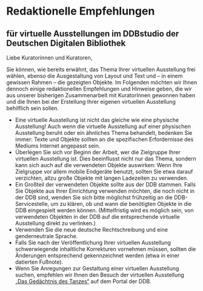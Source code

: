 # Redaktionelle Empfehlungen

## für virtuelle Ausstellungen im DDBstudio der Deutschen Digitalen Bibliothek

Liebe Kuratorinnen und Kuratoren, 

Sie können, wie bereits erwähnt, das Thema Ihrer virtuellen Ausstellung frei wählen, ebenso die Ausgestaltung von Layout und Text und – in einem gewissen Rahmen – die gezeigten Objekte. Im Folgenden möchten wir Ihnen dennoch einige redaktionellen Empfehlungen und Hinweise geben, die wir aus unserer bisherigen Zusammenarbeit mit KuratorInnen gewonnen haben und die Ihnen bei der Erstellung Ihrer eigenen virtuellen Ausstellung behilflich sein sollen. 

-    Eine virtuelle Ausstellung ist nicht das gleiche wie eine physische Ausstellung! Auch wenn die virtuelle Ausstellung auf einer physischen Ausstellung beruht oder ein ähnliches Thema behandelt, bedenken Sie immer: Texte und Objekte sollten an die spezifischen Erfordernisse des Mediums Internet angepasst sein.
-    Überlegen Sie sich vor Beginn der Arbeit, wer die Zielgruppe Ihrer virtuellen Ausstellung ist. Dies beeinflusst nicht nur das Thema, sondern kann sich auch auf die verwendeten Objekte auswirken: Wenn Ihre Zielgruppe vor allem mobile Endgeräte benutzt, sollten Sie etwa darauf verzichten, allzu große Objekte mit langen Ladezeiten zu verwenden.
-    Ein Großteil der verwendeten Objekte sollte aus der DDB stammen. Falls Sie Objekte aus Ihrer Einrichtung verwenden möchten, die noch nicht in der DDB sind, wenden Sie sich bitte möglichst frühzeitig an die DDB-Servicestelle, um zu klären, ob und wann die benötigten Objekte in die DDB eingespielt werden können. (Mittelfristig wird es möglich sein, von verwendeten Objekten in der DDB auf die entsprechende virtuelle Ausstellung direkt zu verlinken.)
-    Verwenden Sie die neue deutsche Rechtschreibung und eine genderneutrale Sprache.
-    Falls Sie nach der Veröffentlichung Ihrer virtuellen Ausstellung schwerwiegende inhaltliche Korrekturen vornehmen müssen, sollten die Änderungen entsprechend gekennzeichnet werden (etwa in einer datierten Fußnote).
-    Wenn Sie Anregungen zur Gestaltung einer virtuellen Ausstellung suchen, empfehlen wir Ihnen den Besuch der virtuellen Ausstellung [„Das Gedächtnis des Tanzes“](http://ausstellungen.deutsche-digitale-bibliothek.de/tanz/) auf dem Portal der DDB.
